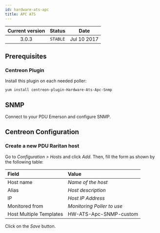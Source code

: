 ```yaml
---
id: hardware-ats-apc
title: APC ATS
---
```


| Current version | Status | Date |
| :-: | :-: | :-: |
| 3.0.3 | `STABLE` | Jul 10 2017 |

## Prerequisites

### Centreon Plugin

Install this plugin on each needed poller:

``` shell
yum install centreon-plugin-Hardware-Ats-Apc-Snmp
```

## SNMP

Connect to your PDU Emerson and configure SNMP.

## Centreon Configuration

### Create a new PDU Raritan host

Go to *Configuration \> Hosts* and click *Add*. Then, fill the form as shown by the following table:

| Field                   | Value                      |
| :---------------------- | :------------------------- |
| Host name               | *Name of the host*         |
| Alias                   | *Host description*         |
| IP                      | *Host IP Address*          |
| Monitored from          | *Monitoring Poller to use* |
| Host Multiple Templates | HW-ATS-Apc-SNMP-custom     |

Click on the *Save* button.


